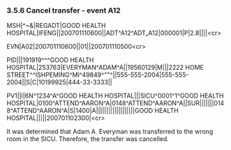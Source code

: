 ### 3.5.6 Cancel transfer - event A12

MSH|^~\&|REGADT|GOOD HEALTH HOSPITAL|IFENG||200701110600||ADT^A12^ADT_A12|000001|P|2.8||||&lt;cr>

EVN|A02|200701110600||01||200701110500&lt;cr>

PID|||191919^^^GOOD HEALTH HOSPITAL|253763|EVERYMAN^ADAM^A||19560129|M|||2222 HOME STREET^^ISHPEMING^MI^49849^""^||555-555-2004|555-555-2004||S|C|10199925|444-33-3333||

PV1||I|6N^1234^A^GOOD HEALTH HOSPITAL|||SICU^0001^1^GOOD HEALTH HOSPITAL|0100^ATTEND^AARON^A|0148^ATTEND^AARON^A||SUR|||||||0148^ATTEND^AARON^A|S|1400|A|||||||||||||||||||GOOD HEALTH HOSPITAL|||||200701102300|&lt;cr>

It was determined that Adam A. Everyman was transferred to the wrong room in the SICU. Therefore, the transfer was cancelled.
